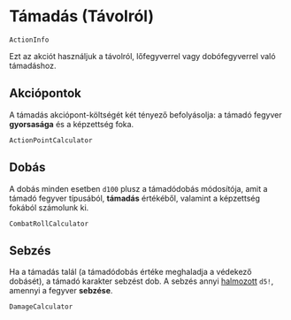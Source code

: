 # Támadás (Távolról)

`ActionInfo`

Ezt az akciót használjuk a távolról, lőfegyverrel vagy dobófegyverrel való támadáshoz.

## Akciópontok

A támadás akciópont-költségét két tényező befolyásolja: a támadó fegyver **gyorsasága** és a képzettség foka.

`ActionPointCalculator`

## Dobás

A dobás minden esetben `d100` plusz a támadódobás módosítója, amit a támadó fegyver típusából, **támadás** értékéből, valamint a képzettség fokából számolunk ki.

`CombatRollCalculator`

## Sebzés

Ha a támadás talál (a támadódobás értéke meghaladja a védekező dobásét), a támadó karakter sebzést dob. A sebzés annyi [halmozott](rule:exploding_dice) `d5!`, amennyi a fegyver **sebzése**.

`DamageCalculator`